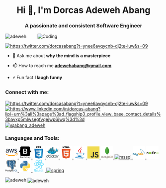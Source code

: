 

<h1 align="center">Hi 👋, I'm Dorcas Adeweh Abang</h1>
<h3 align="center">A passionate and consistent Software Engineer</h3>
<img align="right" alt="Coding" width="400" src="https://mir-s3-cdn-cf.behance.net/project_modules/max_1200/06f21a161921919.63cd7887d0a70.gif">


<p align="left"> <img src="https://komarev.com/ghpvc/?username=adeweh&label=Profile%20views&color=0e75b6&style=flat" alt="adeweh" /> </p>

<p align="left"> <a href="https://twitter.com/https://twitter.com/dorcasabang?t=ynee6avqycnb-dj2te-iuw&s=09" target="blank"><img src="https://img.shields.io/twitter/follow/https://twitter.com/dorcasabang?t=ynee6avqycnb-dj2te-iuw&s=09?logo=twitter&style=for-the-badge" alt="https://twitter.com/dorcasabang?t=ynee6avqycnb-dj2te-iuw&s=09" /></a> </p>

- 💬 Ask me about **why the mind is a masterpiece**

- 📫 How to reach me **adewehabang@gmail.com**

- ⚡ Fun fact **I laugh funny**

<h3 align="left">Connect with me:</h3>
<p align="left">
<a href="https://twitter.com/https://twitter.com/dorcasabang?t=ynee6avqycnb-dj2te-iuw&s=09" target="blank"><img align="center" src="https://raw.githubusercontent.com/rahuldkjain/github-profile-readme-generator/master/src/images/icons/Social/twitter.svg" alt="https://twitter.com/dorcasabang?t=ynee6avqycnb-dj2te-iuw&s=09" height="30" width="40" /></a>
<a href="https://linkedin.com/in/https://www.linkedin.com/in/dorcas-abang?lipi=urn%3ali%3apage%3ad_flagship3_profile_view_base_contact_details%3bavxp5mlwsegfvqejwp6jwq%3d%3d" target="blank"><img align="center" src="https://raw.githubusercontent.com/rahuldkjain/github-profile-readme-generator/master/src/images/icons/Social/linked-in-alt.svg" alt="https://www.linkedin.com/in/dorcas-abang?lipi=urn%3ali%3apage%3ad_flagship3_profile_view_base_contact_details%3bavxp5mlwsegfvqejwp6jwq%3d%3d" height="30" width="40" /></a>
<a href="https://instagram.com/@abang_adeweh" target="blank"><img align="center" src="https://raw.githubusercontent.com/rahuldkjain/github-profile-readme-generator/master/src/images/icons/Social/instagram.svg" alt="@abang_adeweh" height="30" width="40" /></a>
</p>

<h3 align="left">Languages and Tools:</h3>
<p align="left"> <a href="https://aws.amazon.com" target="_blank" rel="noreferrer"> <img src="https://raw.githubusercontent.com/devicons/devicon/master/icons/amazonwebservices/amazonwebservices-original-wordmark.svg" alt="aws" width="40" height="40"/> </a> <a href="https://getbootstrap.com" target="_blank" rel="noreferrer"> <img src="https://raw.githubusercontent.com/devicons/devicon/master/icons/bootstrap/bootstrap-plain-wordmark.svg" alt="bootstrap" width="40" height="40"/> </a> <a href="https://www.w3schools.com/css/" target="_blank" rel="noreferrer"> <img src="https://raw.githubusercontent.com/devicons/devicon/master/icons/css3/css3-original-wordmark.svg" alt="css3" width="40" height="40"/> </a> <a href="https://www.docker.com/" target="_blank" rel="noreferrer"> <img src="https://raw.githubusercontent.com/devicons/devicon/master/icons/docker/docker-original-wordmark.svg" alt="docker" width="40" height="40"/> </a> <a href="https://www.w3.org/html/" target="_blank" rel="noreferrer"> <img src="https://raw.githubusercontent.com/devicons/devicon/master/icons/html5/html5-original-wordmark.svg" alt="html5" width="40" height="40"/> </a> <a href="https://www.java.com" target="_blank" rel="noreferrer"> <img src="https://raw.githubusercontent.com/devicons/devicon/master/icons/java/java-original.svg" alt="java" width="40" height="40"/> </a> <a href="https://developer.mozilla.org/en-US/docs/Web/JavaScript" target="_blank" rel="noreferrer"> <img src="https://raw.githubusercontent.com/devicons/devicon/master/icons/javascript/javascript-original.svg" alt="javascript" width="40" height="40"/> </a> <a href="https://www.mongodb.com/" target="_blank" rel="noreferrer"> <img src="https://raw.githubusercontent.com/devicons/devicon/master/icons/mongodb/mongodb-original-wordmark.svg" alt="mongodb" width="40" height="40"/> </a> <a href="https://www.microsoft.com/en-us/sql-server" target="_blank" rel="noreferrer"> <img src="https://www.svgrepo.com/show/303229/microsoft-sql-server-logo.svg" alt="mssql" width="40" height="40"/> </a> <a href="https://www.mysql.com/" target="_blank" rel="noreferrer"> <img src="https://raw.githubusercontent.com/devicons/devicon/master/icons/mysql/mysql-original-wordmark.svg" alt="mysql" width="40" height="40"/> </a> <a href="https://nodejs.org" target="_blank" rel="noreferrer"> <img src="https://raw.githubusercontent.com/devicons/devicon/master/icons/nodejs/nodejs-original-wordmark.svg" alt="nodejs" width="40" height="40"/> </a> <a href="https://www.postgresql.org" target="_blank" rel="noreferrer"> <img src="https://raw.githubusercontent.com/devicons/devicon/master/icons/postgresql/postgresql-original-wordmark.svg" alt="postgresql" width="40" height="40"/> </a> <a href="https://www.python.org" target="_blank" rel="noreferrer"> <img src="https://raw.githubusercontent.com/devicons/devicon/master/icons/python/python-original.svg" alt="python" width="40" height="40"/> </a> <a href="https://reactjs.org/" target="_blank" rel="noreferrer"> <img src="https://raw.githubusercontent.com/devicons/devicon/master/icons/react/react-original-wordmark.svg" alt="react" width="40" height="40"/> </a> <a href="https://spring.io/" target="_blank" rel="noreferrer"> <img src="https://www.vectorlogo.zone/logos/springio/springio-icon.svg" alt="spring" width="40" height="40"/> </a> </p>

<p><img align="left" src="https://github-readme-stats.vercel.app/api/top-langs?username=adeweh&show_icons=true&locale=en&layout=compact" alt="adeweh" /></p>

<p>&nbsp;<img align="center" src="https://github-readme-stats.vercel.app/api?username=adeweh&show_icons=true&locale=en" alt="adeweh" /></p>
